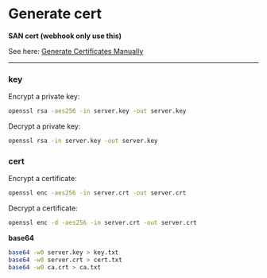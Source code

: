 # Generate cert
**SAN cert (webhook only use this)**
    
See here:
[Generate Certificates Manually](https://kubernetes.io/docs/tasks/administer-cluster/certificates/)


---

### key

Encrypt a private key:

```bash
openssl rsa -aes256 -in server.key -out server.key
```

Decrypt a private key:

```bash
openssl rsa -in server.key -out server.key
```

### cert

Encrypt a certificate:

```bash
openssl enc -aes256 -in server.crt -out server.crt
```

Decrypt a certificate:

```bash
openssl enc -d -aes256 -in server.crt -out server.crt
```

**base64**
```bash
base64 -w0 server.key > key.txt
base64 -w0 server.crt > cert.txt
base64 -w0 ca.crt > ca.txt
```